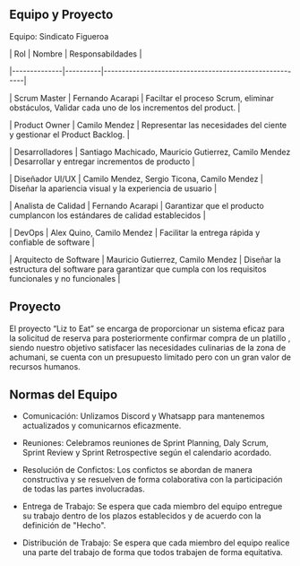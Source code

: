 ## Equipo y Proyecto
Equipo: Sindicato Figueroa

| Rol | Nombre | Responsabildades |

|--------------|----------|--------------------------------------------------------|

| Scrum Master | Fernando Acarapi | Faciltar el proceso Scrum, eliminar obstáculos, Validar cada uno de los incrementos del product. |

| Product Owner | Camilo Mendez | Representar las necesidades del ciente y gestionar el Product Backlog. |

| Desarrolladores | Santiago Machicado, Mauricio Gutierrez, Camilo Mendez | Desarrollar y entregar incrementos de producto |

| Diseñador UI/UX | Camilo Mendez, Sergio Ticona, Camilo Mendez | Diseñar la apariencia visual y la experiencia de usuario |

| Analista de Calidad | Fernando Acarapi | Garantizar que el producto cumplancon los estándares de calidad establecidos |

| DevOps | Alex Quino, Camilo Mendez | Facilitar la entrega rápida y confiable de software |

| Arquitecto de Software | Mauricio Gutierrez, Camilo Mendez |  Diseñar la estructura del software para garantizar que cumpla con los requisitos funcionales y no funcionales |

## Proyecto

El proyecto “Liz to Eat”  se encarga de proporcionar un sistema eficaz para la solicitud de reserva para posteriormente
confirmar compra de un platillo , siendo nuestro objetivo satisfacer las necesidades culinarias de la zona de achumani,
se cuenta con un presupuesto limitado pero con un gran valor de recursos humanos.

## Normas del Equipo

- Comunicación: Unlizamos Discord y Whatsapp para mantenemos actualizados y
comunicarnos eficazmente.

- Reuniones: Celebramos reuniones de Sprint Planning, Daly Scrum, Sprint Review y Sprint
Retrospective según el calendario acordado.

- Resolución de Confictos: Los confictos se abordan de manera constructiva y se resuelven de
forma colaborativa con la participación de todas las partes involucradas.

- Entrega de Trabajo: Se espera que cada miembro del equipo entregue su trabajo dentro de los
plazos establecidos y de acuerdo con la definición de "Hecho".

- Distribución de Trabajo: Se espera que cada miembro del equipo realice una parte del trabajo
de forma que todos trabajen de forma equitativa.
